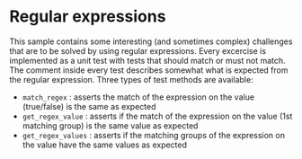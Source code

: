 # Regular expressions
This sample contains some interesting (and sometimes complex) challenges that are to be solved by using regular expressions.
Every excercise is implemented as a unit test with tests that should match or must not match.
The comment inside every test describes somewhat what is expected from the regular expression.
Three types of test methods are available:

- `match_regex` : asserts the match of the expression on the value (true/false) is the same as expected
- `get_regex_value` : asserts if the match of the expression on the value (1st matching group) is the same value as expected
- `get_regex_values` : asserts if the matching groups of the expression on the value have the same values as expected